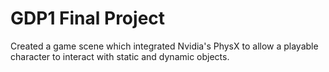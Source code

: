# GDP1 Final Project
 Created a game scene which integrated Nvidia's PhysX to allow a playable character to interact with static and dynamic objects.
